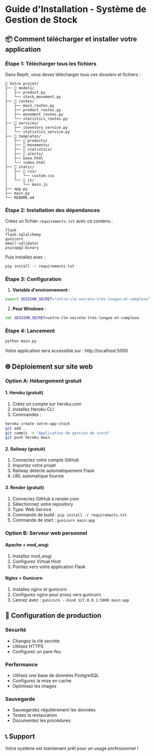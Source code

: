 # Guide d'Installation - Système de Gestion de Stock

## 📦 Comment télécharger et installer votre application

### Étape 1: Télécharger tous les fichiers
Dans Replit, vous devez télécharger tous ces dossiers et fichiers :

```
📁 Votre projet/
├── 📁 models/
│   ├── product.py
│   └── stock_movement.py
├── 📁 routes/
│   ├── main_routes.py
│   ├── product_routes.py
│   ├── movement_routes.py
│   └── statistics_routes.py
├── 📁 services/
│   ├── inventory_service.py
│   └── statistics_service.py
├── 📁 templates/
│   ├── 📁 products/
│   ├── 📁 movements/
│   ├── 📁 statistics/
│   ├── 📁 alerts/
│   ├── base.html
│   └── index.html
├── 📁 static/
│   ├── 📁 css/
│   │   └── custom.css
│   └── 📁 js/
│       └── main.js
├── app.py
├── main.py
└── README.md
```

### Étape 2: Installation des dépendances
Créez un fichier `requirements.txt` avec ce contenu :
```
flask
flask-sqlalchemy
gunicorn
email-validator
psycopg2-binary
```

Puis installez avec :
```bash
pip install -r requirements.txt
```

### Étape 3: Configuration
1. **Variable d'environnement** :
```bash
export SESSION_SECRET="votre-cle-secrete-tres-longue-et-complexe"
```

2. **Pour Windows** :
```cmd
set SESSION_SECRET=votre-cle-secrete-tres-longue-et-complexe
```

### Étape 4: Lancement
```bash
python main.py
```

Votre application sera accessible sur : http://localhost:5000

## 🌐 Déploiement sur site web

### Option A: Hébergement gratuit

#### 1. **Heroku** (gratuit)
1. Créez un compte sur heroku.com
2. Installez Heroku CLI
3. Commandes :
```bash
heroku create votre-app-stock
git add .
git commit -m "Application de gestion de stock"
git push heroku main
```

#### 2. **Railway** (gratuit)
1. Connectez votre compte GitHub
2. Importez votre projet
3. Railway détecte automatiquement Flask
4. URL automatique fournie

#### 3. **Render** (gratuit)
1. Connectez GitHub à render.com
2. Sélectionnez votre repository
3. Type: Web Service
4. Commande de build : `pip install -r requirements.txt`
5. Commande de start : `gunicorn main:app`

### Option B: Serveur web personnel

#### Apache + mod_wsgi
1. Installez mod_wsgi
2. Configurez Virtual Host
3. Pointez vers votre application Flask

#### Nginx + Gunicorn
1. Installez nginx et gunicorn
2. Configurez nginx pour proxy vers gunicorn
3. Lancez avec : `gunicorn --bind 127.0.0.1:5000 main:app`

## 🔧 Configuration de production

### Sécurité
- Changez la clé secrète
- Utilisez HTTPS
- Configurez un pare-feu

### Performance
- Utilisez une base de données PostgreSQL
- Configurez la mise en cache
- Optimisez les images

### Sauvegarde
- Sauvegardez régulièrement les données
- Testez la restauration
- Documentez les procédures

## 📞 Support
Votre système est maintenant prêt pour un usage professionnel !